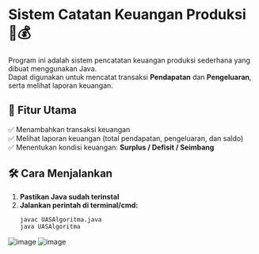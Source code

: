 # Sistem Catatan Keuangan Produksi 📝💰

Program ini adalah sistem pencatatan keuangan produksi sederhana yang dibuat menggunakan Java.  
Dapat digunakan untuk mencatat transaksi **Pendapatan** dan **Pengeluaran**, serta melihat laporan keuangan.

## 📌 Fitur Utama
✅ Menambahkan transaksi keuangan  
✅ Melihat laporan keuangan (total pendapatan, pengeluaran, dan saldo)  
✅ Menentukan kondisi keuangan: **Surplus / Defisit / Seimbang**  

## 🛠 Cara Menjalankan
1. **Pastikan Java sudah terinstal**  
2. **Jalankan perintah di terminal/cmd:**
   ```bash
   javac UASAlgoritma.java
   java UASAlgoritma

![image](https://github.com/user-attachments/assets/4c495abc-7c3b-498e-92f6-d2fcebd8affb)
![image](https://github.com/user-attachments/assets/e3ef4e7d-ea56-40c7-bbbb-9c4933ad539c)
